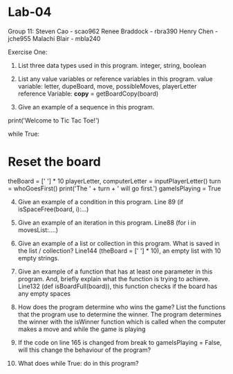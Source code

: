 # Lab-04
Group 11: Steven Cao - scao962 Renee Braddock - rbra390 Henry Chen - jche955 Malachi Blair - mbla240

Exercise One:
1. List three data types used in this program.
 integer, string, boolean

2. List any value variables or reference variables in this program.
  value variable: letter, dupeBoard, move, possibleMoves, playerLetter
  reference Variable: **copy** = getBoardCopy(board) 
  

3. Give an example of a sequence in this program.

print('Welcome to Tic Tac Toe!')
 
while True:
 # Reset the board
 theBoard = [' '] * 10
 playerLetter, computerLetter = inputPlayerLetter()
 turn = whoGoesFirst()
 print('The ' + turn + ' will go first.')
 gameIsPlaying = True

4. Give an example of a condition in this program.
Line 89 (if isSpaceFree(board, i):...)

5. Give an example of an iteration in this program.
Line88 (for i in movesList:....)

6. Give an example of a list or collection in this program. What is saved in the list / collection?
Line144 (theBoard = [' '] * 10), an empty list with 10 empty strings.

7. Give an example of a function that has at least one parameter in this program. And, briefly explain what the function is trying to achieve.
Line132 (def isBoardFull(board)), this function checks if the board has any empty spaces

8. How does the program determine who wins the game? List the functions that the program use to determine the winner.
The program determines the winner with the isWinner function which is called when the computer makes a move and while the game is playing

9. If the code on line 165 is changed from break to gameIsPlaying = False, will this change the behaviour of the program?


11. What does while True: do in this program?
